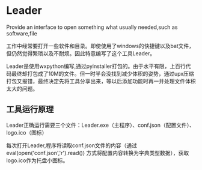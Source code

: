 # Leader
Provide an interface to open something what usually needed,such as software,file
 
工作中经常要打开一些软件和目录。即使使用了windows的快捷键以及bat文件，但仍然觉得繁琐以及不耐烦。因此特意编写了这个工具Leader。

Leader是使用wxpython编写,通过pyinstaller打包的。由于水平有限，上百行代码最终却打包成了10M的文件。但一时半会没找到减少体积的姿势，通过upx压缩打包又报错，最终决定先将工具分享出来，等以后添加功能时再一并处理文件体积太大的问题。


## 工具运行原理
Leader正确运行需要三个文件：Leader.exe（主程序）、conf.json（配置文件）、logo.ico（图标）

每次打开Leader,程序将读取conf.json文件的内容（通过eval(open('conf.json','r').read()) 方式将配置内容转换为字典类型数据），获取logo.ico作为托盘小图标。

